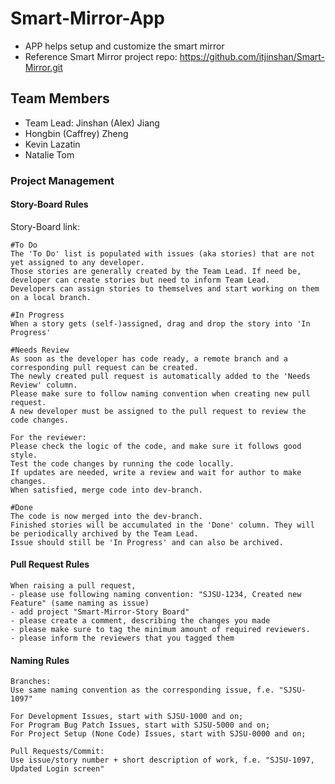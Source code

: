 # Smart-Mirror-App
- APP helps setup and customize the smart mirror 
- Reference Smart Mirror project repo: https://github.com/itjinshan/Smart-Mirror.git


## Team Members
- Team Lead: Jinshan (Alex) Jiang
- Hongbin (Caffrey) Zheng
- Kevin Lazatin
- Natalie Tom

### Project Management

#### Story-Board Rules

Story-Board link: 

```
#To Do
The 'To Do' list is populated with issues (aka stories) that are not yet assigned to any developer.
Those stories are generally created by the Team Lead. If need be, developer can create stories but need to inform Team Lead.
Developers can assign stories to themselves and start working on them on a local branch.

#In Progress
When a story gets (self-)assigned, drag and drop the story into 'In Progress'

#Needs Review
As soon as the developer has code ready, a remote branch and a corresponding pull request can be created.
The newly created pull request is automatically added to the 'Needs Review' column.
Please make sure to follow naming convention when creating new pull request.
A new developer must be assigned to the pull request to review the code changes.

For the reviewer:
Please check the logic of the code, and make sure it follows good style.
Test the code changes by running the code locally.
If updates are needed, write a review and wait for author to make changes.
When satisfied, merge code into dev-branch.

#Done
The code is now merged into the dev-branch.
Finished stories will be accumulated in the 'Done' column. They will be periodically archived by the Team Lead.
Issue should still be 'In Progress' and can also be archived.
```

#### Pull Request Rules

```
When raising a pull request,
- please use following naming convention: "SJSU-1234, Created new Feature" (same naming as issue)
- add project "Smart-Mirror-Story Board"
- please create a comment, describing the changes you made
- please make sure to tag the minimum amount of required reviewers.
- please inform the reviewers that you tagged them
```

#### Naming Rules

```
Branches:
Use same naming convention as the corresponding issue, f.e. "SJSU-1097"

For Development Issues, start with SJSU-1000 and on;
For Program Bug Patch Issues, start with SJSU-5000 and on;
For Project Setup (None Code) Issues, start with SJSU-0000 and on;

Pull Requests/Commit:
Use issue/story number + short description of work, f.e. "SJSU-1097, Updated Login screen"
```
